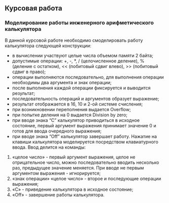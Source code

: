 ## Курсовая работа
### Моделирование работы инженерного арифметического калькулятора
В данной курсовой работе необходимо смоделировать работу калькулятора следующей конструкции:
- в вычислении участвуют целые числа объемом памяти 2 байта;
- допустимые операции: +, -, *, / (целочисленное деление), % (деление с остатком), << (побитовый сдвиг влево), >> (побитовый сдвиг в право);
- операции выполняются последовательно, для выполнения операции необходимы два аргумента и знак операции;
- после выполнения каждой операции фиксируется и выводится результат; 
- последовательность операций и аргументов образует выражение;
- результат отображается в 16, 10 и 2-ой системе счисления;
- при возникновении переполнения выдается Overflow;
- при попытке деления на 0 выдается Division by zero;
- при вводе знака “C” калькулятор приводиться в исходное состояние, первый аргумент выражения принимает значение 0 и готов для ввода очередного выражения;
- при вводе знака “Off” калькулятор завершает работу.
Нажатие на клавиши калькулятора моделируется посредством клавиатурного ввода. Ввод делится на команды:
1. «целое число» - первый аргумент выражения, целое не отрицательное число, можно последовательно вводить несколько раз, предыдущее значение меняется. При вводе не первым аргументом выражения - игнорируется;
2. «знак операции» «целое число» - второе и последующие операции выражения;
3. «C» - приведение калькулятора в исходное состояние;
4. «Off» - завершение работы калькулятора.
